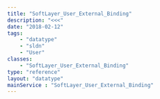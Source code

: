 ```yaml
---
title: "SoftLayer_User_External_Binding"
description: "<<<"
date: "2018-02-12"
tags:
    - "datatype"
    - "sldn"
    - "User"
classes:
    - "SoftLayer_User_External_Binding"
type: "reference"
layout: "datatype"
mainService : "SoftLayer_User_External_Binding"
---
```

